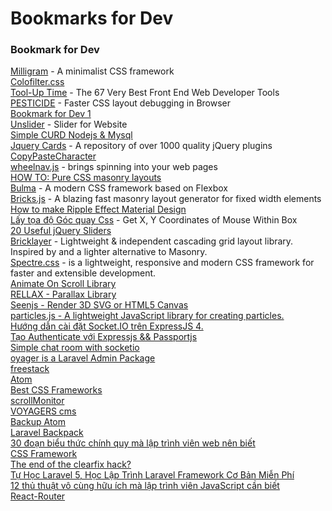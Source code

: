 # Bookmarks for Dev
### Bookmark for Dev  
[Milligram](http://milligram.github.io/index.html) - A minimalist CSS framework  
[Colofilter.css](http://lukyvj.github.io/colofilter.css/)  
[Tool-Up Time](http://blog.debugme.eu/front-end-web-developer-tools/) - The 67 Very Best Front End Web Developer Tools  
[PESTICIDE](http://pesticide.io/) - Faster CSS layout debugging in Browser  
[Bookmark for Dev 1](https://github.com/IonicaBizau/gridly)  
[Unslider](http://unslider.com/) - Slider for Website  
[Simple CURD Nodejs & Mysql](http://teknosains.com/i/simple-crud-nodejs-mysql)  
[Jquery Cards](http://jquerycards.com/)   - A repository of over 1000 quality jQuery plugins  
[CopyPasteCharacter](http://www.copypastecharacter.com/all-characters)  
[wheelnav.js](http://wheelnavjs.softwaretailoring.net/index.html) - brings spinning into your web pages  
[HOW TO: Pure CSS masonry layouts](https://medium.com/@_jh3y/how-to-pure-css-masonry-layouts-a8ede07ba31a#.yjl7jr1o7)  
[Bulma](http://bulma.io/) - A modern CSS framework based on Flexbox  
[Bricks.js](http://callmecavs.com/bricks.js/) - A blazing fast masonry layout generator for fixed width elements  
[How to make Ripple Effect Material Design](http://webdesign.tutsplus.com/tutorials/recreating-the-touch-ripple-effect-as-seen-on-google-design--cms-21655)  
[Lấy tọa độ Góc quay Css](https://css-tricks.com/snippets/jquery/get-x-y-mouse-coordinates/) - Get X, Y Coordinates of Mouse Within Box  
[20 Useful jQuery Sliders](http://code.tutsplus.com/tutorials/20-useful-jquery-sliders--cms-25960)  
[Bricklayer](https://github.com/ademilter/bricklayer) - Lightweight & independent cascading grid layout library. Inspired by and a lighter alternative to Masonry.  
[Spectre.css](http://picturepan2.github.io/spectre/) -  is a lightweight, responsive and modern CSS framework for faster and extensible development.  
[Animate On Scroll Library](http://michalsnik.github.io/aos/)  
[RELLAX - Parallax Library](https://dixonandmoe.com/rellax/)  
[Seenjs - Render 3D SVG or HTML5 Canvas](http://seenjs.io/)  
[particles.js - A lightweight JavaScript library for creating particles.](https://github.com/VincentGarreau/particles.js/)  
[Hướng dẫn cài đặt Socket.IO trên ExpressJS 4.](http://gulivert.ch/create-a-chat-app-with-nodejs-express-and-socket-io/)  
[Tạo Authenticate với Expressjs && Passportjs ](https://nodejs.vn/topic/9/t%C3%ACm-hi%E1%BB%83u-v%E1%BB%81-passport-js-c%C3%A1c-b%C6%B0%E1%BB%9Bc-%C4%91%E1%BB%83-x%C3%A1c-th%E1%BB%B1c-t%C3%A0i-kho%E1%BA%A3n/2)  
[Simple chat room with socketio](https://www.youtube.com/watch?v=d6arCMBlEgI)  
[oyager is a Laravel Admin Package](https://the-control-group.github.io/voyager/index.html)  
[freestack](http://freestack.co.uk/)  
[Atom](https://atom.io/packages/activate-power-mode)  
[Best CSS Frameworks](http://www.cssreflex.com/css-frameworks/)  
[scrollMonitor](https://github.com/stutrek/scrollMonitor)  
[VOYAGERS cms](https://the-control-group.github.io/voyager/index.html)  
[Backup Atom](https://atom.io/packages/config-import-export)  
[Laravel Backpack](https://laravel-news.com/laravel-backpack)  
[30 đoạn biểu thức chính quy mà lập trình viên web nên biết](https://kipalog.com/posts/30-doan-bieu-thuc-chinh-quy-ma-lap-trinh-vien-web-nen-biet)  
[CSS Framework](https://getuikit.com)  
[The end of the clearfix hack?](https://www.rachelandrew.co.uk/archives/2017/01/24/the-end-of-the-clearfix-hack/)  
[Tự Học Laravel 5, Học Lập Trình Laravel Framework Cơ Bản Miễn Phí](https://vietpro.net.vn/lap-trinh-laravel)  
[12 thủ thuật vô cùng hữu ích mà lập trình viên JavaScript cần biết](https://kipalog.com/posts/12-thu-thuat-vo-cung-huu-ich-ma-lap-trinh-vien-JavaScript-can-biet)  
[React-Router](https://code.tutsplus.com/vi/tutorials/understanding-nested-routing-in-react--cms-27955)  



